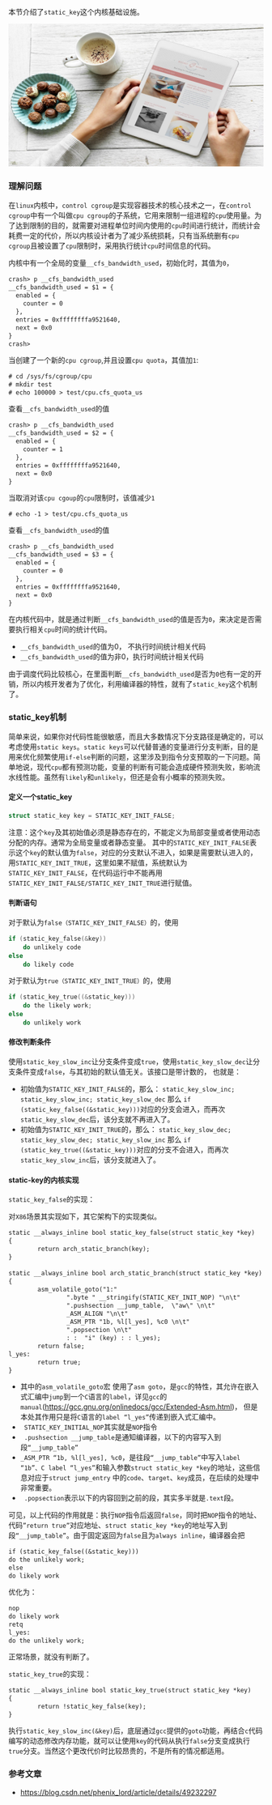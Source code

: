 本节介绍了`static_key`这个内核基础设施。

<!--more-->
![](pic.jpg "")

### 理解问题

在`linux`内核中，`control cgroup`是实现容器技术的核心技术之一，在`control cgroup`中有一个叫做`cpu cgroup`的子系统，它用来限制一组进程的`cpu`使用量。为了达到限制的目的，就需要对进程单位时间内使用的`cpu`时间进行统计，而统计会耗费一定的代价，所以内核设计者为了减少系统损耗，只有当系统删有`cpu cgroup`且被设置了`cpu`限制时，采用执行统计`cpu`时间信息的代码。


内核中有一个全局的变量`__cfs_bandwidth_used`，初始化时，其值为`0`，
```
crash> p __cfs_bandwidth_used
__cfs_bandwidth_used = $1 = {
  enabled = {
    counter = 0
  }, 
  entries = 0xffffffffa9521640, 
  next = 0x0
}
crash> 
```
当创建了一个新的`cpu cgroup`,并且设置`cpu quota`，其值加`1`:

```
# cd /sys/fs/cgroup/cpu
# mkdir test
# echo 100000 > test/cpu.cfs_quota_us 
```
查看`__cfs_bandwidth_used`的值
```
crash> p __cfs_bandwidth_used
__cfs_bandwidth_used = $2 = {
  enabled = {
    counter = 1
  }, 
  entries = 0xffffffffa9521640, 
  next = 0x0
}
```

当取消对该`cpu cgoup`的`cpu`限制时，该值减少`1`

```
# echo -1 > test/cpu.cfs_quota_us 
```
查看`__cfs_bandwidth_used`的值

```
crash> p __cfs_bandwidth_used
__cfs_bandwidth_used = $3 = {
  enabled = {
    counter = 0
  }, 
  entries = 0xffffffffa9521640, 
  next = 0x0
}
```

在内核代码中，就是通过判断`__cfs_bandwidth_used`的值是否为`0`，来决定是否需要执行相关`cpu`时间的统计代码。

* `__cfs_bandwidth_used`的值为0， 不执行时间统计相关代码
* `__cfs_bandwidth_used`的值为非0，执行时间统计相关代码




由于调度代码比较核心，在里面判断`__cfs_bandwidth_used`是否为`0`也有一定的开销，所以内核开发者为了优化，利用编译器的特性，就有了`static_key`这个机制了。

### static_key机制

简单来说，如果你对代码性能很敏感，而且大多数情况下分支路径是确定的，可以考虑使用`static keys`。`static keys`可以代替普通的变量进行分支判断，目的是用来优化频繁使用`if-else`判断的问题，这里涉及到指令分支预取的一下问题。简单地说，现代`cpu`都有预测功能，变量的判断有可能会造成硬件预测失败，影响流水线性能。虽然有`likely`和`unlikely`，但还是会有小概率的预测失败。

#### 定义一个static_key

```c
struct static_key key = STATIC_KEY_INIT_FALSE; 
```

注意：这个`key`及其初始值必须是静态存在的，不能定义为局部变量或者使用动态分配的内存。通常为全局变量或者静态变量。
其中的`STATIC_KEY_INIT_FALSE`表示这个`key`的默认值为`false`，对应的分支默认不进入，如果是需要默认进入的，用`STATIC_KEY_INIT_TRUE`，这里如果不赋值，系统默认为`STATIC_KEY_INIT_FALSE`，在代码运行中不能再用`STATIC_KEY_INIT_FALSE/STATIC_KEY_INIT_TRUE`进行赋值。 


#### 判断语句

对于默认为`false（STATIC_KEY_INIT_FALSE）`的，使用

```c
if (static_key_false(&key))
	do unlikely code
else
	do likely code
```

对于默认为`true（STATIC_KEY_INIT_TRUE）`的，使用

```c
if (static_key_true((&static_key))) 
	do the likely work; 
else 
	do unlikely work
```

#### 修改判断条件 

使用`static_key_slow_inc`让分支条件变成`true`，使用`static_key_slow_dec`让分支条件变成`false`，与其初始的默认值无关。该接口是带计数的， 也就是：

* 初始值为`STATIC_KEY_INIT_FALSE`的，那么： `static_key_slow_inc; static_key_slow_inc; static_key_slow_dec` 那么 
`if (static_key_false((&static_key)))`对应的分支会进入，而再次`static_key_slow_dec`后，该分支就不再进入了。 
* 初始值为`STATIC_KEY_INIT_TRUE`的，那么： 
`static_key_slow_dec; static_key_slow_dec; static_key_slow_inc` 那么 
`if (static_key_true((&static_key)))`对应的分支不会进入，而再次`static_key_slow_inc`后，该分支就进入了。

#### static-key的内核实现

`static_key_false`的实现：

对`X86`场景其实现如下，其它架构下的实现类似。 
```
static __always_inline bool static_key_false(struct static_key *key)
{
        return arch_static_branch(key);
}

static __always_inline bool arch_static_branch(struct static_key *key)                                               
{                                                                                                                    
        asm_volatile_goto("1:"                                                                                       
                ".byte " __stringify(STATIC_KEY_INIT_NOP) "\n\t"                                                     
                ".pushsection __jump_table,  \"aw\" \n\t"                                                            
                _ASM_ALIGN "\n\t"
                _ASM_PTR "1b, %l[l_yes], %c0 \n\t"
                ".popsection \n\t"
                : :  "i" (key) : : l_yes);
        return false;
l_yes:
        return true;
}
```

*  其中的`asm_volatile_goto`宏 使用了`asm goto`，是`gcc`的特性，其允许在嵌入式汇编中`jump`到一个`C`语言的`label`，详见`gcc`的`manual`(https://gcc.gnu.org/onlinedocs/gcc/Extended-Asm.html)， 但是本处其作用只是将`C`语言的`label “l_yes”`传递到嵌入式汇编中。 
*  ` STATIC_KEY_INITIAL_NOP`其实就是`NOP`指令 
* ` .pushsection __jump_table`是通知编译器，以下的内容写入到段`“__jump_table”` 
*  `_ASM_PTR “1b, %l[l_yes], %c0`，是往段`“__jump_table”`中写入`label “1b”、C label “l_yes”`和输入参数`struct static_key *key`的地址，这些信息对应于`struct jump_entry` 中的`code`、`target`、`key`成员，在后续的处理中非常重要。 
* ` .popsection`表示以下的内容回到之前的段，其实多半就是`.text`段。 

可见，以上代码的作用就是：执行`NOP`指令后返回`false`，同时把`NOP`指令的地址、代码`”return true”`对应地址、`struct static_key *key`的地址写入到段`“__jump_table”`。由于固定返回为`false`且为`always inline`，编译器会把 
```
if (static_key_false((&static_key))) 
do the unlikely work; 
else 
do likely work 
```
优化为： 
```
nop 
do likely work 
retq 
l_yes: 
do the unlikely work; 
```
正常场景，就没有判断了。


`static_key_true`的实现：
```
static __always_inline bool static_key_true(struct static_key *key)                                               
{                                    
        return !static_key_false(key);                                                                               
}
``` 

执行`static_key_slow_inc(&key)`后，底层通过`gcc`提供的`goto`功能，再结合`c`代码编写的动态修改内存功能，就可以让使用`key`的代码从执行`false`分支变成执行`true`分支。当然这个更改代价时比较昂贵的，不是所有的情况都适用。

### 参考文章

* https://blog.csdn.net/phenix_lord/article/details/49232297


